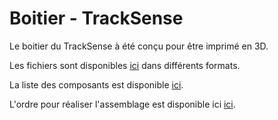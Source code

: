 # Boitier - TrackSense

Le boitier du TrackSense à été conçu pour être imprimé en 3D. 

Les fichiers sont disponibles [ici](./Boitier/) dans différents formats. 

La liste des composants est disponible [ici](./Composants/).

L'ordre pour réaliser l'assemblage est disponible ici [ici](./Assemblage/).